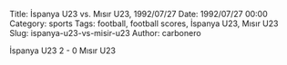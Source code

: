 Title: İspanya U23 vs. Mısır U23, 1992/07/27
Date: 1992/07/27 00:00
Category: sports
Tags: football, football scores, İspanya U23, Mısır U23
Slug: ispanya-u23-vs-misir-u23
Author: carbonero


İspanya U23 2 - 0 Mısır U23
